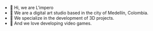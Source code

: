 - 👋 Hi, we are L'impero
- 👀 We are a digital art studio based in the city of Medellín, Colombia.
- 🌱 We specialize in the development of 3D projects.
- 💞️ And we love developing video games.
<!---
Limpero/Limpero is a ✨ special ✨ repository because its `README.md` (this file) appears on your GitHub profile.
You can click the Preview link to take a look at your changes.
--->
